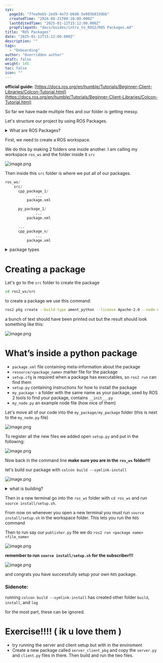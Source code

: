 ```yaml
---
sys:
  pageId: "7fea9eb5-2ed9-4e73-b6d6-5e093b833dbb"
  createdTime: "2024-08-21T00:28:00.000Z"
  lastEditedTime: "2025-01-12T15:12:00.000Z"
  propFilepath: "docs/Guides/intro_to_ROS2/ROS Packages.md"
title: "ROS Packages"
date: "2025-01-12T15:12:00.000Z"
description: ""
tags:
  - "Onboarding"
author: "Overridden author"
draft: false
weight: 145
toc: false
icon: ""
---
```


**official guide:** [https://docs.ros.org/en/humble/Tutorials/Beginner-Client-Libraries/Colcon-Tutorial.html](https://docs.ros.org/en/humble/Tutorials/Beginner-Client-Libraries/Colcon-Tutorial.html)

So far we have made multiple files and our folder is getting messy.

Let's structure our project by using ROS Packages.

<details>

<summary>What are ROS Packages?</summary>

ROS Packages are, as the name implies, packages of code that are highly sharable between ROS developers.

They consist of a folder, `package.xml` file, and source code

```python
      cpp_package_1/
		      ... imagine much code files here ..
          package.xml
```

</details>

First, we need to create a ROS workspace.

We do this by making 2 folders one inside another. I am calling my workspace `ros_ws` and the folder inside it `src`

![image.png](https://prod-files-secure.s3.us-west-2.amazonaws.com/d518164a-d88e-44d1-a4ee-3adb3bd8bce0/70706947-fd18-4537-a67b-e12946812d31/image.png?X-Amz-Algorithm=AWS4-HMAC-SHA256&X-Amz-Content-Sha256=UNSIGNED-PAYLOAD&X-Amz-Credential=ASIAZI2LB466XYBOFDCE%2F20250417%2Fus-west-2%2Fs3%2Faws4_request&X-Amz-Date=20250417T032813Z&X-Amz-Expires=3600&X-Amz-Security-Token=IQoJb3JpZ2luX2VjEMv%2F%2F%2F%2F%2F%2F%2F%2F%2F%2FwEaCXVzLXdlc3QtMiJHMEUCIQD3qtc8gWw8iPEU2mjo6BGCBJvBDE9d9wrMlBYOfREG2AIgEGfSiyZuocXWdeRu8MboDA0vA%2BIiRnKwoEJGO7OBZmQq%2FwMIVBAAGgw2Mzc0MjMxODM4MDUiDNIQns3t%2BFLsjngEfyrcAz0otQrSVsykyVzdYstTnW0mRkhccG01M9zJoQakW8%2BYcnenuaHn6pJjV1BpUUNNVprAwxQH6MteGrmldPo4tLTgmtGMaATkI0D22CA%2FTHPiW%2FRJSKMTzV53%2BuzpB8Uigk%2BFcQnAlJ0XQJmUEFgQeRAmrazbGQfu0hQ4ixM8LQr1UVnV4ZTXekewivxjbD1k7dgQr2ao62bGay1PRYbaqzxNBhG5IL3bgQbzVu8I1JiSADEIX34tNSn2N3jdGtCBFUYOFACsC8EfB5VYshhH88o8Otpd%2FFWYPnhC%2BBoOQZarNT9V3fWmmBpW%2FxyLWx7vgoWDxduCH91Q098Lgdgso1WWqqfCf8Swcqo1V7CIAMNsO%2Ffui%2FQpFVs9GbRLd%2FaPgVwz6jkQMExn%2FbDNGnUaIdDxM4Xf5OwxWsf%2FN8d12g%2BQw7sMaYOAzMJUzGATUC2gJz5byuEnH88xca0FA8bfiG8fagqvI2gjhDxsr2uWJbfVqJll4Rm6yT3aLMZAuUX9mf4xdwu%2B76rwGYO%2Bs0ZgVJVrzb844GIvuBk%2BzX1sXOBjOdkqTAfpLTg3ibmGckQQM1cCivdpuaJJhtF%2Fhkk%2FfvfMw%2BgIfX%2BFAmFEdYg6wm0oXT7ldhfKhpsya%2F5pMKvhgcAGOqUBwA7PwpV628TwTM8GoJqQoH%2BKV1jvdMXV9BNKZgCYUEKiDf17J%2BrZRRUBMJIzn2W5vMp6tzlbcU4Gh7tUJuzx%2BZt4XCMavZEEMpOZXtMAiXDERY%2B7dsbgelvCuRXMY3rhxG6Bo1HaIog8Sc7bC5qv5kTxJrPfb9sMtTMheQjQtkEwjvbdoEG1otRi57%2FwrLSqqrHkvo2aaFHskknA3P9o3G8EK8Jo&X-Amz-Signature=b864540523c7ca361b1e2937e90a73f6d0c06cadcc75ea8445d9e5be653fc424&X-Amz-SignedHeaders=host&x-id=GetObject)

Then inside this `src` folder is where we put all of our packages.

```python
ros_ws/
    src/
      cpp_package_1/
		      ...
          package.xml

      py_package_1/
		      ...
          package.xml

      ...
      cpp_package_n/
		      ...
          package.xml

```

<details>

<summary>package types</summary>

packages can be either `C++` or python.

the intern file structure is different for each but for this guide we will stick to creating python packages

</details>

# Creating a package

Let's go to the `src` folder to create the package

```bash
cd ros2_ws/src
```

to create a package we use this command:

```bash
ros2 pkg create --build-type ament_python --license Apache-2.0 --node-name my_node my_package
```

a bunch of text should have been printed out but the result should look something like this:

![image.png](https://prod-files-secure.s3.us-west-2.amazonaws.com/d518164a-d88e-44d1-a4ee-3adb3bd8bce0/e6cf1e3f-8512-4a3e-b131-079f800bf3e8/image.png?X-Amz-Algorithm=AWS4-HMAC-SHA256&X-Amz-Content-Sha256=UNSIGNED-PAYLOAD&X-Amz-Credential=ASIAZI2LB466XYBOFDCE%2F20250417%2Fus-west-2%2Fs3%2Faws4_request&X-Amz-Date=20250417T032813Z&X-Amz-Expires=3600&X-Amz-Security-Token=IQoJb3JpZ2luX2VjEMv%2F%2F%2F%2F%2F%2F%2F%2F%2F%2FwEaCXVzLXdlc3QtMiJHMEUCIQD3qtc8gWw8iPEU2mjo6BGCBJvBDE9d9wrMlBYOfREG2AIgEGfSiyZuocXWdeRu8MboDA0vA%2BIiRnKwoEJGO7OBZmQq%2FwMIVBAAGgw2Mzc0MjMxODM4MDUiDNIQns3t%2BFLsjngEfyrcAz0otQrSVsykyVzdYstTnW0mRkhccG01M9zJoQakW8%2BYcnenuaHn6pJjV1BpUUNNVprAwxQH6MteGrmldPo4tLTgmtGMaATkI0D22CA%2FTHPiW%2FRJSKMTzV53%2BuzpB8Uigk%2BFcQnAlJ0XQJmUEFgQeRAmrazbGQfu0hQ4ixM8LQr1UVnV4ZTXekewivxjbD1k7dgQr2ao62bGay1PRYbaqzxNBhG5IL3bgQbzVu8I1JiSADEIX34tNSn2N3jdGtCBFUYOFACsC8EfB5VYshhH88o8Otpd%2FFWYPnhC%2BBoOQZarNT9V3fWmmBpW%2FxyLWx7vgoWDxduCH91Q098Lgdgso1WWqqfCf8Swcqo1V7CIAMNsO%2Ffui%2FQpFVs9GbRLd%2FaPgVwz6jkQMExn%2FbDNGnUaIdDxM4Xf5OwxWsf%2FN8d12g%2BQw7sMaYOAzMJUzGATUC2gJz5byuEnH88xca0FA8bfiG8fagqvI2gjhDxsr2uWJbfVqJll4Rm6yT3aLMZAuUX9mf4xdwu%2B76rwGYO%2Bs0ZgVJVrzb844GIvuBk%2BzX1sXOBjOdkqTAfpLTg3ibmGckQQM1cCivdpuaJJhtF%2Fhkk%2FfvfMw%2BgIfX%2BFAmFEdYg6wm0oXT7ldhfKhpsya%2F5pMKvhgcAGOqUBwA7PwpV628TwTM8GoJqQoH%2BKV1jvdMXV9BNKZgCYUEKiDf17J%2BrZRRUBMJIzn2W5vMp6tzlbcU4Gh7tUJuzx%2BZt4XCMavZEEMpOZXtMAiXDERY%2B7dsbgelvCuRXMY3rhxG6Bo1HaIog8Sc7bC5qv5kTxJrPfb9sMtTMheQjQtkEwjvbdoEG1otRi57%2FwrLSqqrHkvo2aaFHskknA3P9o3G8EK8Jo&X-Amz-Signature=fdb9663b7f5c04b9bc86b2c44c1ba2080f5139fb8d2b5bf4874bacbb2a09eb25&X-Amz-SignedHeaders=host&x-id=GetObject)

# What’s inside a python package

- `package.xml` file containing meta-information about the package
- `resource/<package_name>` marker file for the package
- `setup.cfg` is required when a package has executables, so `ros2 run` can find them
- `setup.py` containing instructions for how to install the package
- `my_package` - a folder with the same name as your package, used by ROS 2 tools to find your package, contains `__init__.py`
- `my_node.py` an example node file (how nice of them)

Let's move all of our code into the `my_package/my_package` folder (this is next to the `my_node.py` file)

![image.png](https://prod-files-secure.s3.us-west-2.amazonaws.com/d518164a-d88e-44d1-a4ee-3adb3bd8bce0/9ce58f11-0da9-4d3e-b86d-506a9685d378/image.png?X-Amz-Algorithm=AWS4-HMAC-SHA256&X-Amz-Content-Sha256=UNSIGNED-PAYLOAD&X-Amz-Credential=ASIAZI2LB466XYBOFDCE%2F20250417%2Fus-west-2%2Fs3%2Faws4_request&X-Amz-Date=20250417T032813Z&X-Amz-Expires=3600&X-Amz-Security-Token=IQoJb3JpZ2luX2VjEMv%2F%2F%2F%2F%2F%2F%2F%2F%2F%2FwEaCXVzLXdlc3QtMiJHMEUCIQD3qtc8gWw8iPEU2mjo6BGCBJvBDE9d9wrMlBYOfREG2AIgEGfSiyZuocXWdeRu8MboDA0vA%2BIiRnKwoEJGO7OBZmQq%2FwMIVBAAGgw2Mzc0MjMxODM4MDUiDNIQns3t%2BFLsjngEfyrcAz0otQrSVsykyVzdYstTnW0mRkhccG01M9zJoQakW8%2BYcnenuaHn6pJjV1BpUUNNVprAwxQH6MteGrmldPo4tLTgmtGMaATkI0D22CA%2FTHPiW%2FRJSKMTzV53%2BuzpB8Uigk%2BFcQnAlJ0XQJmUEFgQeRAmrazbGQfu0hQ4ixM8LQr1UVnV4ZTXekewivxjbD1k7dgQr2ao62bGay1PRYbaqzxNBhG5IL3bgQbzVu8I1JiSADEIX34tNSn2N3jdGtCBFUYOFACsC8EfB5VYshhH88o8Otpd%2FFWYPnhC%2BBoOQZarNT9V3fWmmBpW%2FxyLWx7vgoWDxduCH91Q098Lgdgso1WWqqfCf8Swcqo1V7CIAMNsO%2Ffui%2FQpFVs9GbRLd%2FaPgVwz6jkQMExn%2FbDNGnUaIdDxM4Xf5OwxWsf%2FN8d12g%2BQw7sMaYOAzMJUzGATUC2gJz5byuEnH88xca0FA8bfiG8fagqvI2gjhDxsr2uWJbfVqJll4Rm6yT3aLMZAuUX9mf4xdwu%2B76rwGYO%2Bs0ZgVJVrzb844GIvuBk%2BzX1sXOBjOdkqTAfpLTg3ibmGckQQM1cCivdpuaJJhtF%2Fhkk%2FfvfMw%2BgIfX%2BFAmFEdYg6wm0oXT7ldhfKhpsya%2F5pMKvhgcAGOqUBwA7PwpV628TwTM8GoJqQoH%2BKV1jvdMXV9BNKZgCYUEKiDf17J%2BrZRRUBMJIzn2W5vMp6tzlbcU4Gh7tUJuzx%2BZt4XCMavZEEMpOZXtMAiXDERY%2B7dsbgelvCuRXMY3rhxG6Bo1HaIog8Sc7bC5qv5kTxJrPfb9sMtTMheQjQtkEwjvbdoEG1otRi57%2FwrLSqqrHkvo2aaFHskknA3P9o3G8EK8Jo&X-Amz-Signature=e4bdc93a42ae35a532f000f4575418de7efed018bdc36c326b4edd9de0974144&X-Amz-SignedHeaders=host&x-id=GetObject)

To register all the new files we added open `setup.py` and put in the following:

![image.png](https://prod-files-secure.s3.us-west-2.amazonaws.com/d518164a-d88e-44d1-a4ee-3adb3bd8bce0/1cd7c262-4cae-4496-9d75-c178537d24a2/image.png?X-Amz-Algorithm=AWS4-HMAC-SHA256&X-Amz-Content-Sha256=UNSIGNED-PAYLOAD&X-Amz-Credential=ASIAZI2LB466XYBOFDCE%2F20250417%2Fus-west-2%2Fs3%2Faws4_request&X-Amz-Date=20250417T032813Z&X-Amz-Expires=3600&X-Amz-Security-Token=IQoJb3JpZ2luX2VjEMv%2F%2F%2F%2F%2F%2F%2F%2F%2F%2FwEaCXVzLXdlc3QtMiJHMEUCIQD3qtc8gWw8iPEU2mjo6BGCBJvBDE9d9wrMlBYOfREG2AIgEGfSiyZuocXWdeRu8MboDA0vA%2BIiRnKwoEJGO7OBZmQq%2FwMIVBAAGgw2Mzc0MjMxODM4MDUiDNIQns3t%2BFLsjngEfyrcAz0otQrSVsykyVzdYstTnW0mRkhccG01M9zJoQakW8%2BYcnenuaHn6pJjV1BpUUNNVprAwxQH6MteGrmldPo4tLTgmtGMaATkI0D22CA%2FTHPiW%2FRJSKMTzV53%2BuzpB8Uigk%2BFcQnAlJ0XQJmUEFgQeRAmrazbGQfu0hQ4ixM8LQr1UVnV4ZTXekewivxjbD1k7dgQr2ao62bGay1PRYbaqzxNBhG5IL3bgQbzVu8I1JiSADEIX34tNSn2N3jdGtCBFUYOFACsC8EfB5VYshhH88o8Otpd%2FFWYPnhC%2BBoOQZarNT9V3fWmmBpW%2FxyLWx7vgoWDxduCH91Q098Lgdgso1WWqqfCf8Swcqo1V7CIAMNsO%2Ffui%2FQpFVs9GbRLd%2FaPgVwz6jkQMExn%2FbDNGnUaIdDxM4Xf5OwxWsf%2FN8d12g%2BQw7sMaYOAzMJUzGATUC2gJz5byuEnH88xca0FA8bfiG8fagqvI2gjhDxsr2uWJbfVqJll4Rm6yT3aLMZAuUX9mf4xdwu%2B76rwGYO%2Bs0ZgVJVrzb844GIvuBk%2BzX1sXOBjOdkqTAfpLTg3ibmGckQQM1cCivdpuaJJhtF%2Fhkk%2FfvfMw%2BgIfX%2BFAmFEdYg6wm0oXT7ldhfKhpsya%2F5pMKvhgcAGOqUBwA7PwpV628TwTM8GoJqQoH%2BKV1jvdMXV9BNKZgCYUEKiDf17J%2BrZRRUBMJIzn2W5vMp6tzlbcU4Gh7tUJuzx%2BZt4XCMavZEEMpOZXtMAiXDERY%2B7dsbgelvCuRXMY3rhxG6Bo1HaIog8Sc7bC5qv5kTxJrPfb9sMtTMheQjQtkEwjvbdoEG1otRi57%2FwrLSqqrHkvo2aaFHskknA3P9o3G8EK8Jo&X-Amz-Signature=891e2302cc84e89344aad8332992598388429039c1f4bb0acd16116fa386aca0&X-Amz-SignedHeaders=host&x-id=GetObject)

Now back in the command line **make sure you are in the** **`ros_ws`** **folder!!!**

let's build our package with `colcon build --symlink-install`

![image.png](https://prod-files-secure.s3.us-west-2.amazonaws.com/d518164a-d88e-44d1-a4ee-3adb3bd8bce0/2f2a0d27-b173-48fd-b189-5f5c0ce65619/image.png?X-Amz-Algorithm=AWS4-HMAC-SHA256&X-Amz-Content-Sha256=UNSIGNED-PAYLOAD&X-Amz-Credential=ASIAZI2LB466XYBOFDCE%2F20250417%2Fus-west-2%2Fs3%2Faws4_request&X-Amz-Date=20250417T032813Z&X-Amz-Expires=3600&X-Amz-Security-Token=IQoJb3JpZ2luX2VjEMv%2F%2F%2F%2F%2F%2F%2F%2F%2F%2FwEaCXVzLXdlc3QtMiJHMEUCIQD3qtc8gWw8iPEU2mjo6BGCBJvBDE9d9wrMlBYOfREG2AIgEGfSiyZuocXWdeRu8MboDA0vA%2BIiRnKwoEJGO7OBZmQq%2FwMIVBAAGgw2Mzc0MjMxODM4MDUiDNIQns3t%2BFLsjngEfyrcAz0otQrSVsykyVzdYstTnW0mRkhccG01M9zJoQakW8%2BYcnenuaHn6pJjV1BpUUNNVprAwxQH6MteGrmldPo4tLTgmtGMaATkI0D22CA%2FTHPiW%2FRJSKMTzV53%2BuzpB8Uigk%2BFcQnAlJ0XQJmUEFgQeRAmrazbGQfu0hQ4ixM8LQr1UVnV4ZTXekewivxjbD1k7dgQr2ao62bGay1PRYbaqzxNBhG5IL3bgQbzVu8I1JiSADEIX34tNSn2N3jdGtCBFUYOFACsC8EfB5VYshhH88o8Otpd%2FFWYPnhC%2BBoOQZarNT9V3fWmmBpW%2FxyLWx7vgoWDxduCH91Q098Lgdgso1WWqqfCf8Swcqo1V7CIAMNsO%2Ffui%2FQpFVs9GbRLd%2FaPgVwz6jkQMExn%2FbDNGnUaIdDxM4Xf5OwxWsf%2FN8d12g%2BQw7sMaYOAzMJUzGATUC2gJz5byuEnH88xca0FA8bfiG8fagqvI2gjhDxsr2uWJbfVqJll4Rm6yT3aLMZAuUX9mf4xdwu%2B76rwGYO%2Bs0ZgVJVrzb844GIvuBk%2BzX1sXOBjOdkqTAfpLTg3ibmGckQQM1cCivdpuaJJhtF%2Fhkk%2FfvfMw%2BgIfX%2BFAmFEdYg6wm0oXT7ldhfKhpsya%2F5pMKvhgcAGOqUBwA7PwpV628TwTM8GoJqQoH%2BKV1jvdMXV9BNKZgCYUEKiDf17J%2BrZRRUBMJIzn2W5vMp6tzlbcU4Gh7tUJuzx%2BZt4XCMavZEEMpOZXtMAiXDERY%2B7dsbgelvCuRXMY3rhxG6Bo1HaIog8Sc7bC5qv5kTxJrPfb9sMtTMheQjQtkEwjvbdoEG1otRi57%2FwrLSqqrHkvo2aaFHskknA3P9o3G8EK8Jo&X-Amz-Signature=eedde5d989e8e3cf6c27a79cb88246079a1b4c4a0ba59cc23557852c14c901fd&X-Amz-SignedHeaders=host&x-id=GetObject)

<details>

<summary>what is building?</summary>

if you are a CS major at Rose-Hulman you will learn the answer to this in CSSE132

but TLDR; is it combines all the code files into one program that can be run easily 

</details>

Then in a new terminal go into the `ros_ws` folder with `cd ros_ws` and run `source install/setup.sh`. 

From now on whenever you open a new terminal you must run `source install/setup.sh` in the workspace folder. This lets you run the `ROS` command

Then to run say our `publisher.py` file we do `ros2 run <package name> <file_name>`

![image.png](https://prod-files-secure.s3.us-west-2.amazonaws.com/d518164a-d88e-44d1-a4ee-3adb3bd8bce0/4f4b1219-3a44-4632-aa0a-ce3471699f59/image.png?X-Amz-Algorithm=AWS4-HMAC-SHA256&X-Amz-Content-Sha256=UNSIGNED-PAYLOAD&X-Amz-Credential=ASIAZI2LB466XYBOFDCE%2F20250417%2Fus-west-2%2Fs3%2Faws4_request&X-Amz-Date=20250417T032813Z&X-Amz-Expires=3600&X-Amz-Security-Token=IQoJb3JpZ2luX2VjEMv%2F%2F%2F%2F%2F%2F%2F%2F%2F%2FwEaCXVzLXdlc3QtMiJHMEUCIQD3qtc8gWw8iPEU2mjo6BGCBJvBDE9d9wrMlBYOfREG2AIgEGfSiyZuocXWdeRu8MboDA0vA%2BIiRnKwoEJGO7OBZmQq%2FwMIVBAAGgw2Mzc0MjMxODM4MDUiDNIQns3t%2BFLsjngEfyrcAz0otQrSVsykyVzdYstTnW0mRkhccG01M9zJoQakW8%2BYcnenuaHn6pJjV1BpUUNNVprAwxQH6MteGrmldPo4tLTgmtGMaATkI0D22CA%2FTHPiW%2FRJSKMTzV53%2BuzpB8Uigk%2BFcQnAlJ0XQJmUEFgQeRAmrazbGQfu0hQ4ixM8LQr1UVnV4ZTXekewivxjbD1k7dgQr2ao62bGay1PRYbaqzxNBhG5IL3bgQbzVu8I1JiSADEIX34tNSn2N3jdGtCBFUYOFACsC8EfB5VYshhH88o8Otpd%2FFWYPnhC%2BBoOQZarNT9V3fWmmBpW%2FxyLWx7vgoWDxduCH91Q098Lgdgso1WWqqfCf8Swcqo1V7CIAMNsO%2Ffui%2FQpFVs9GbRLd%2FaPgVwz6jkQMExn%2FbDNGnUaIdDxM4Xf5OwxWsf%2FN8d12g%2BQw7sMaYOAzMJUzGATUC2gJz5byuEnH88xca0FA8bfiG8fagqvI2gjhDxsr2uWJbfVqJll4Rm6yT3aLMZAuUX9mf4xdwu%2B76rwGYO%2Bs0ZgVJVrzb844GIvuBk%2BzX1sXOBjOdkqTAfpLTg3ibmGckQQM1cCivdpuaJJhtF%2Fhkk%2FfvfMw%2BgIfX%2BFAmFEdYg6wm0oXT7ldhfKhpsya%2F5pMKvhgcAGOqUBwA7PwpV628TwTM8GoJqQoH%2BKV1jvdMXV9BNKZgCYUEKiDf17J%2BrZRRUBMJIzn2W5vMp6tzlbcU4Gh7tUJuzx%2BZt4XCMavZEEMpOZXtMAiXDERY%2B7dsbgelvCuRXMY3rhxG6Bo1HaIog8Sc7bC5qv5kTxJrPfb9sMtTMheQjQtkEwjvbdoEG1otRi57%2FwrLSqqrHkvo2aaFHskknA3P9o3G8EK8Jo&X-Amz-Signature=85c2a5ac01d3a4582e6e4f1a4cdab9b948c6d1a340fb58b9c32b3290247852ce&X-Amz-SignedHeaders=host&x-id=GetObject)

**remember to run** **`source install/setup.sh`** **for the subscriber!!!**

![image.png](https://prod-files-secure.s3.us-west-2.amazonaws.com/d518164a-d88e-44d1-a4ee-3adb3bd8bce0/02121119-dad4-49ec-8356-c956108b4243/image.png?X-Amz-Algorithm=AWS4-HMAC-SHA256&X-Amz-Content-Sha256=UNSIGNED-PAYLOAD&X-Amz-Credential=ASIAZI2LB466XYBOFDCE%2F20250417%2Fus-west-2%2Fs3%2Faws4_request&X-Amz-Date=20250417T032813Z&X-Amz-Expires=3600&X-Amz-Security-Token=IQoJb3JpZ2luX2VjEMv%2F%2F%2F%2F%2F%2F%2F%2F%2F%2FwEaCXVzLXdlc3QtMiJHMEUCIQD3qtc8gWw8iPEU2mjo6BGCBJvBDE9d9wrMlBYOfREG2AIgEGfSiyZuocXWdeRu8MboDA0vA%2BIiRnKwoEJGO7OBZmQq%2FwMIVBAAGgw2Mzc0MjMxODM4MDUiDNIQns3t%2BFLsjngEfyrcAz0otQrSVsykyVzdYstTnW0mRkhccG01M9zJoQakW8%2BYcnenuaHn6pJjV1BpUUNNVprAwxQH6MteGrmldPo4tLTgmtGMaATkI0D22CA%2FTHPiW%2FRJSKMTzV53%2BuzpB8Uigk%2BFcQnAlJ0XQJmUEFgQeRAmrazbGQfu0hQ4ixM8LQr1UVnV4ZTXekewivxjbD1k7dgQr2ao62bGay1PRYbaqzxNBhG5IL3bgQbzVu8I1JiSADEIX34tNSn2N3jdGtCBFUYOFACsC8EfB5VYshhH88o8Otpd%2FFWYPnhC%2BBoOQZarNT9V3fWmmBpW%2FxyLWx7vgoWDxduCH91Q098Lgdgso1WWqqfCf8Swcqo1V7CIAMNsO%2Ffui%2FQpFVs9GbRLd%2FaPgVwz6jkQMExn%2FbDNGnUaIdDxM4Xf5OwxWsf%2FN8d12g%2BQw7sMaYOAzMJUzGATUC2gJz5byuEnH88xca0FA8bfiG8fagqvI2gjhDxsr2uWJbfVqJll4Rm6yT3aLMZAuUX9mf4xdwu%2B76rwGYO%2Bs0ZgVJVrzb844GIvuBk%2BzX1sXOBjOdkqTAfpLTg3ibmGckQQM1cCivdpuaJJhtF%2Fhkk%2FfvfMw%2BgIfX%2BFAmFEdYg6wm0oXT7ldhfKhpsya%2F5pMKvhgcAGOqUBwA7PwpV628TwTM8GoJqQoH%2BKV1jvdMXV9BNKZgCYUEKiDf17J%2BrZRRUBMJIzn2W5vMp6tzlbcU4Gh7tUJuzx%2BZt4XCMavZEEMpOZXtMAiXDERY%2B7dsbgelvCuRXMY3rhxG6Bo1HaIog8Sc7bC5qv5kTxJrPfb9sMtTMheQjQtkEwjvbdoEG1otRi57%2FwrLSqqrHkvo2aaFHskknA3P9o3G8EK8Jo&X-Amz-Signature=75fa0d63b34898f3a251580dc03ffed0c3b98f0df37ec6c218f94ec13e8c8e54&X-Amz-SignedHeaders=host&x-id=GetObject)

and congrats you have successfully setup your own `ROS` package.

### Sidenote:

running `colcon build --symlink-install` has created other folder `build`, `install`, and `log`

for the most part, these can be ignored.

# Exercise!!!! ( ik u love them )

- try running the server and client setup but with in the enviroment
- Create a new package called `server_client_pkg` and copy the `server.py` and `client.py` files in there. Then build and run the two files.
